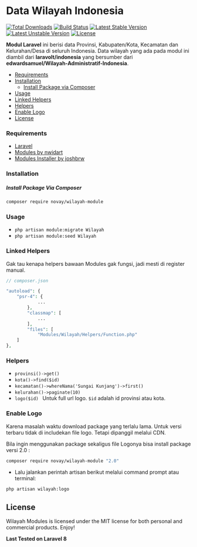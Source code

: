 # Data Wilayah Indonesia

[![Total Downloads](https://poser.pugx.org/novay/wilayah-module/d/total.svg)](https://packagist.org/packages/novay/wilayah-module)
[![Build Status](https://travis-ci.org/novay/wilayah-module.svg?branch=master)](http://travis-ci.org/novay/wilayah-module)
[![Latest Stable Version](https://poser.pugx.org/novay/wilayah-module/v/stable.svg)](https://packagist.org/packages/novay/wilayah-module)
[![Latest Unstable Version](https://poser.pugx.org/novay/wilayah-module/v/unstable.svg)](https://packagist.org/packages/novay/wilayah-module)
[![License](https://poser.pugx.org/novay/wilayah-module/license.svg)](https://raw.githubusercontent.com/novay/wilayah-module/LICENSE)

**Modul Laravel** ini berisi data Provinsi, Kabupaten/Kota, Kecamatan dan Kelurahan/Desa di seluruh Indonesia. 
Data wilayah yang ada pada modul ini diambil dari **laravolt/indonesia** yang bersumber dari **edwardsamuel/Wilayah-Administratif-Indonesia**.

- [Requirements](#requirements)
- [Installation](#installation)
    - [Install Package via Composer](#install-package-via-composer)
- [Usage](#usage)
- [Linked Helpers](#linked)
- [Helpers](#helpers)
- [Enable Logo](#enable-logo)
- [License](#license)


### Requirements
* [Laravel](https://laravel.com/docs/installation)
* [Modules by nwidart](https://github.com/nwidart/laravel-modules)
* [Modules Installer by joshbrw](https://github.com/joshbrw/laravel-module-installer)


### Installation

##### Install Package Via Composer

```bash
composer require novay/wilayah-module
```


### Usage

* `php artisan module:migrate Wilayah`
* `php artisan module:seed Wilayah`

### Linked Helpers

Gak tau kenapa helpers bawaan Modules gak fungsi, jadi mesti di register manual.

```php
// composer.json

"autoload": {
    "psr-4": {
            ...
        },
        "classmap": [
            ...
        ], 
        "files": [
            "Modules/Wilayah/Helpers/Function.php"
    ]
},
```


### Helpers

- `provinsi()->get()`
- `kota()->find($id)`
- `kecamatan()->whereNama('Sungai Kunjang')->first()`
- `kelurahan()->paginate(10)`
- `logo($id) ` Untuk full url logo. `$id` adalah id provinsi atau kota.


### Enable Logo

Karena masalah waktu download package yang terlalu lama. Untuk versi terbaru tidak di includekan file logo. Tetapi dipanggil melalui CDN.

Bila ingin menggunakan package sekaligus file Logonya bisa install package versi 2.0 :

```bash
composer require novay/wilayah-module "2.0"
```

* Lalu jalankan perintah artisan berikut melalui command prompt atau terminal:

```bash
php artisan wilayah:logo
```

## License
Wilayah Modules is licensed under the MIT license for both personal and commercial products. Enjoy!

**Last Tested on Laravel 8**
